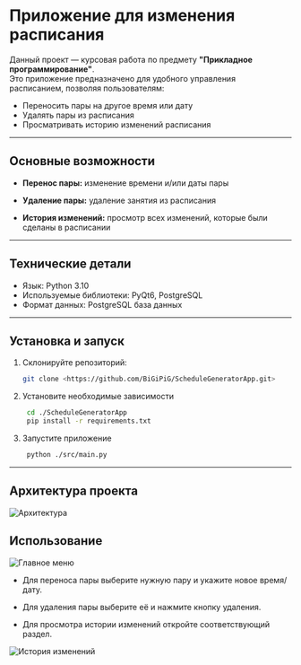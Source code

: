 # Приложение для изменения расписания

Данный проект — курсовая работа по предмету **"Прикладное программирование"**.  
Это приложение предназначено для удобного управления расписанием, позволяя пользователям:

- Переносить пары на другое время или дату  
- Удалять пары из расписания  
- Просматривать историю изменений расписания

---

## Основные возможности

- **Перенос пары:** изменение времени и/или даты пары
    
- **Удаление пары:** удаление занятия из расписания
    
- **История изменений:** просмотр всех изменений, которые были сделаны в расписании

---

## Технические детали

- Язык: Python 3.10  
- Используемые библиотеки: PyQt6, PostgreSQL
- Формат данных: PostgreSQL база данных  

---

## Установка и запуск

1. Склонируйте репозиторий:
    
    ```bash
    git clone <https://github.com/BiGiPiG/ScheduleGeneratorApp.git>
    ```

2. Установите необходимые зависимости
    
   ```bash
    cd ./ScheduleGeneratorApp
    pip install -r requirements.txt
    ```

3. Запустите приложение

   ```bash
    python ./src/main.py
    ```
---

## Архитектура проекта

![Архитектура](img_2.png)

## Использование

![Главное меню](img.png)
- Для переноса пары выберите нужную пару и укажите новое время/дату.

- Для удаления пары выберите её и нажмите кнопку удаления.
    
- Для просмотра истории изменений откройте соответствующий раздел.

![История изменений](img_1.png)


